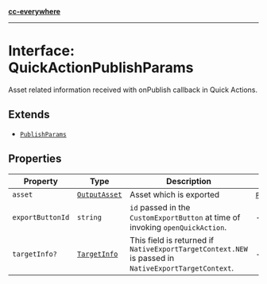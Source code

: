[**cc-everywhere**](../../../../../../index.md)

***

# Interface: QuickActionPublishParams

Asset related information received with onPublish callback in Quick Actions.

## Extends

- [`PublishParams`](../../../v1-1/output-params-types/interfaces/publish-params.md)

## Properties

| Property | Type | Description | Inherited from |
| ------ | ------ | ------ | ------ |
| <a id="asset"></a> `asset` | [`OutputAsset`](../../../asset-types/interfaces/output-asset.md) | Asset which is exported | [`PublishParams`](../../../v1-1/output-params-types/interfaces/publish-params.md).[`asset`](../../../v1-1/output-params-types/interfaces/publish-params.md#asset) |
| <a id="exportbuttonid"></a> `exportButtonId` | `string` | `id` passed in the `CustomExportButton` at time of invoking `openQuickAction`. | - |
| <a id="targetinfo"></a> `targetInfo?` | [`TargetInfo`](../../../target-info-types/interfaces/target-info.md) | This field is returned if `NativeExportTargetContext.NEW` is passed in `NativeExportTargetContext`. | - |
